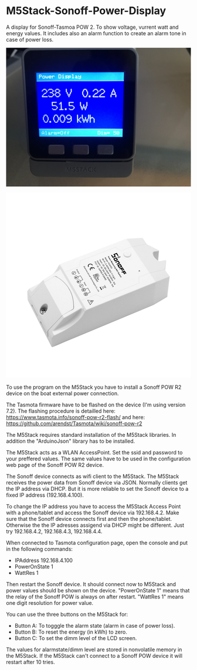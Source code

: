 # M5Stack-Sonoff-Power-Display
A display for Sonoff-Tasmoa POW 2. To show voltage, vurrent watt and energy values.
It includes also an alarm function to create an alarm tone in case of power loss.

![Display1](https://github.com/AK-Homberger/M5Stack-Sonoff-Power-Display/blob/master/IMG_1278.JPG)

![Display2](https://github.com/AK-Homberger/M5Stack-Sonoff-Power-Display/blob/master/pow-r2-04_2.jpg)

To use the program on the M5Stack you have to install a Sonoff POW R2 device on the boat external power connection.

The Tasmota firmware have to be flashed on the device (I'm using version 7.2). The flashing procedure is detailled here: https://www.tasmota.info/sonoff-pow-r2-flash/ and here: https://github.com/arendst/Tasmota/wiki/sonoff-pow-r2

The M5Stack requires standard installation of the M5Stack libraries. In addition the "ArduinoJson" library has to be installed.

The M5Stack acts as a WLAN AccessPoint. Set the ssid and password to your preffered values. The same values have to be used in the configuration web page of the Sonoff POW R2 device.

The Sonoff device connects as wifi client to the M5Stack. The M5Stack receives the power data from Sonoff device via JSON. 
Normally clients get the IP address via DHCP. But it is more reliable to set the Sonoff device to a fixed IP address (192.168.4.100).

To change the IP address you have to access the M5Stack Access Point with a phone/tablet and access the Sonoff device via 192.168.4.2. Make sure that the Sonoff device connects first and then the phone/tablet. Otherwise the the IP adresses assigend via DHCP might be different. Just try 192.168.4.2, 192.168.4.3, 192.168.4.4.

When connected to Tasmota configuration page, open the console and put in the following commands:

- IPAddress 192.168.4.100
- PowerOnState 1
- WattRes 1

Then restart the Sonoff device. It should connect now to M5Stack and power values should be shown on the device.
"PowerOnState 1" means that the relay of the Sonoff POW is always on after restart. "WattRes 1" means one digit resolution for power value.

You can use the three buttons on the M5Stack for:

- Button A: To togggle the alarm state (alarm in case of power loss).
- Button B: To reset the energy (in kWh) to zero.
- Button C: To set the dimm level of the LCD screen.

The values for alarmstate/dimm level are stored in nonvolatile memory in the M5Stack.
If the M5Stack can't connect to a Sonoff POW device it will restart after 10 tries. 


